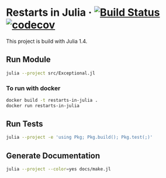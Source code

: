 # Restarts in Julia &middot; [![Build Status](https://travis-ci.com/oddeirikigland/restarts-in-julia.svg?token=6gJVcypVU35zRus34A9v&branch=master)](https://travis-ci.com/oddeirikigland/restarts-in-julia) [![codecov](https://codecov.io/gh/oddeirikigland/restarts-in-julia/branch/master/graph/badge.svg?token=O88B2VUJPW)](https://codecov.io/gh/oddeirikigland/restarts-in-julia)

This project is build with Julia 1.4.

## Run Module

```bash
julia --project src/Exceptional.jl
```

### To run with docker

```bash
docker build -t restarts-in-julia .
docker run restarts-in-julia
```

## Run Tests

```bash
julia --project -e 'using Pkg; Pkg.build(); Pkg.test(;)'
```

## Generate Documentation

```bash
julia --project --color=yes docs/make.jl
```
